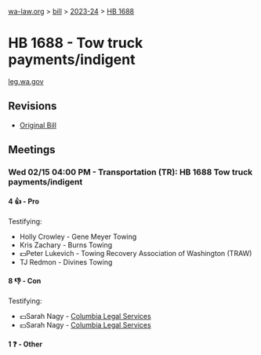 [wa-law.org](/) > [bill](/bill/) > [2023-24](/bill/2023-24/) > [HB 1688](/bill/2023-24/hb/1688/)

# HB 1688 - Tow truck payments/indigent
[leg.wa.gov](https://app.leg.wa.gov/billsummary?BillNumber=1688&Year=2023&Initiative=false)

## Revisions
* [Original Bill](1/)

## Meetings
### Wed 02/15 04:00 PM - Transportation (TR): HB 1688 Tow truck payments/indigent
#### 4 👍 - Pro
Testifying:
* Holly Crowley - Gene Meyer Towing
* Kris Zachary - Burns Towing
* 💵Peter Lukevich - Towing Recovery Association of Washington (TRAW)
* TJ Redmon - Divines Towing

#### 8 👎 - Con
Testifying:
* 💵Sarah Nagy - [Columbia Legal Services](/org/columbia_legal_services/)
* 💵Sarah Nagy - [Columbia Legal Services](/org/columbia_legal_services/)

#### 1 ❓ - Other
